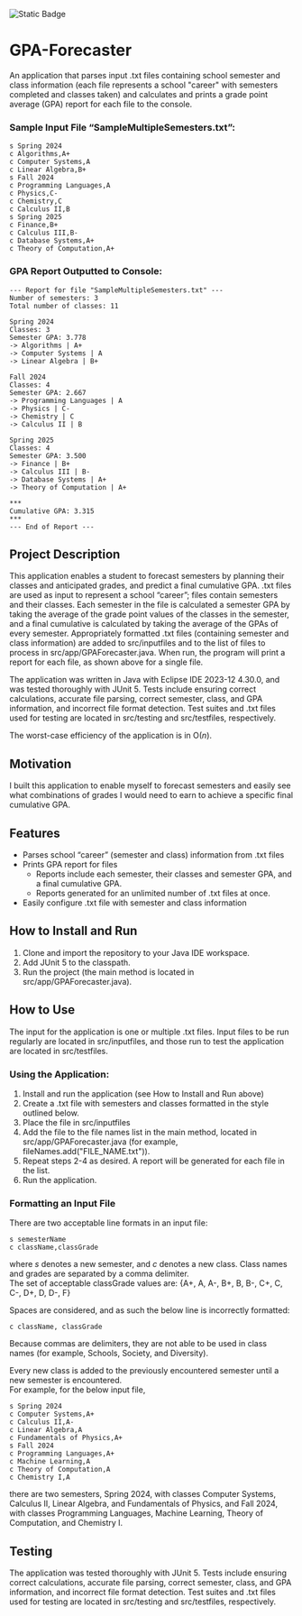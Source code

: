![Static Badge](https://img.shields.io/badge/License-MIT-blue)

# GPA-Forecaster
An application that parses input .txt files containing school semester and class information (each file represents a school "career" with semesters completed and classes taken) and calculates and prints a grade point average (GPA) report for each file to the console.

### Sample Input File “SampleMultipleSemesters.txt”:
```
s Spring 2024
c Algorithms,A+
c Computer Systems,A
c Linear Algebra,B+
s Fall 2024
c Programming Languages,A
c Physics,C-
c Chemistry,C
c Calculus II,B
s Spring 2025
c Finance,B+
c Calculus III,B-
c Database Systems,A+
c Theory of Computation,A+
```

### GPA Report Outputted to Console:
```
--- Report for file "SampleMultipleSemesters.txt" ---
Number of semesters: 3
Total number of classes: 11

Spring 2024
Classes: 3
Semester GPA: 3.778
-> Algorithms | A+
-> Computer Systems | A
-> Linear Algebra | B+

Fall 2024
Classes: 4
Semester GPA: 2.667
-> Programming Languages | A
-> Physics | C-
-> Chemistry | C
-> Calculus II | B

Spring 2025
Classes: 4
Semester GPA: 3.500
-> Finance | B+
-> Calculus III | B-
-> Database Systems | A+
-> Theory of Computation | A+

***
Cumulative GPA: 3.315
***
--- End of Report ---
```

## Project Description
This application enables a student to forecast semesters by planning their classes and anticipated grades, and predict a final cumulative GPA. .txt files are used as input to represent a school “career”; files contain semesters and their classes. Each semester in the file is calculated a semester GPA by taking the average of the grade point values of the classes in the semester, and a final cumulative is calculated by taking the average of the GPAs of every semester. Appropriately formatted .txt files (containing semester and class information) are added to src/inputfiles and to the list of files to process in src/app/GPAForecaster.java. When run, the program will print a report for each file, as shown above for a single file.

The application was written in Java with Eclipse IDE 2023-12 4.30.0, and was tested thoroughly with JUnit 5. Tests include ensuring correct calculations, accurate file parsing, correct semester, class, and GPA information, and incorrect file format detection. Test suites and .txt files used for testing are located in src/testing and src/testfiles, respectively.

The worst-case efficiency of the application is in O(*n*).

## Motivation
I built this application to enable myself to forecast semesters and easily see what combinations of grades I would need to earn to achieve a specific final cumulative GPA.

## Features
-	Parses school “career” (semester and class) information from .txt files
-	Prints GPA report for files
    - Reports include each semester, their classes and semester GPA, and a final cumulative GPA.
    -	Reports generated for an unlimited number of .txt files at once.
-	Easily configure .txt file with semester and class information

## How to Install and Run
1. Clone and import the repository to your Java IDE workspace.
2. Add JUnit 5 to the classpath.
3. Run the project (the main method is located in src/app/GPAForecaster.java).

## How to Use
The input for the application is one or multiple .txt files. Input files to be run regularly are located in src/inputfiles, and those run to test the application are located in src/testfiles.

### Using the Application:

1. Install and run the application (see How to Install and Run above)
2. Create a .txt file with semesters and classes formatted in the style outlined below.
3. Place the file in src/inputfiles
4. Add the file to the file names list in the main method, located in src/app/GPAForecaster.java (for example, fileNames.add("FILE_NAME.txt")).
5. Repeat steps 2-4 as desired. A report will be generated for each file in the list.
6. Run the application.

### Formatting an Input File

There are two acceptable line formats in an input file:

```
s semesterName
c className,classGrade
```
where *s* denotes a new semester, and *c* denotes a new class. Class names and grades are separated by a comma delimiter. </br>
The set of acceptable classGrade values are: {A+, A, A-, B+, B, B-, C+, C, C-, D+, D, D-, F}

Spaces are considered, and as such the below line is incorrectly formatted:

```
c className, classGrade
```
Because commas are delimiters, they are not able to be used in class names (for example, Schools, Society, and Diversity).

Every new class is added to the previously encountered semester until a new semester is encountered. </br>
For example, for the below input file,

```
s Spring 2024
c Computer Systems,A+
c Calculus II,A-
c Linear Algebra,A
c Fundamentals of Physics,A+
s Fall 2024
c Programming Languages,A+
c Machine Learning,A
c Theory of Computation,A
c Chemistry I,A
```

there are two semesters, Spring 2024, with classes Computer Systems, Calculus II, Linear Algebra, and Fundamentals of Physics, and Fall 2024, with classes Programming Languages, Machine Learning, Theory of Computation, and Chemistry I.

## Testing
The application was tested thoroughly with JUnit 5. Tests include ensuring correct calculations, accurate file parsing, correct semester, class, and GPA information, and incorrect file format detection. Test suites and .txt files used for testing are located in src/testing and src/testfiles, respectively.

